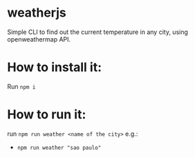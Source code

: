 # weatherjs
Simple CLI to find out the current temperature in any city, using openweathermap API.

# How to install it:
Run `npm i`

# How to run it:
run `npm run weather <name of the city>`
e.g.: 
* `npm run weather "sao paulo"`

